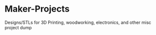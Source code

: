 # Maker-Projects
Designs/STLs for 3D Printing, woodworking, electronics, and other misc project dump
